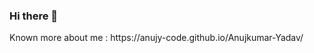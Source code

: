 ### Hi there 👋

<!--
**anujy-code/anujy-code** is a ✨ _special_ ✨ repository because its `README.md` (this file) appears on your GitHub profile.

Here are some ideas to get you started:

- 🔭 I’m currently working on Front-end Developer
- 🌱 I’m currently learning MERN Stack
- 💬 Ask me about HTML, CSS, JAVASCRIPT.
- 📫 How to reach me:LinkedIn : https://www.linkedin.com/in/anujkumar-yadav-29b2521aa
--> Known more about me : https://anujy-code.github.io/Anujkumar-Yadav/
